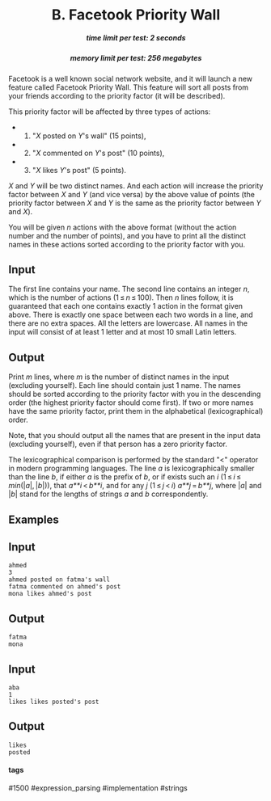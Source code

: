 <h1 style='text-align: center;'> B. Facetook Priority Wall</h1>

<h5 style='text-align: center;'>time limit per test: 2 seconds</h5>
<h5 style='text-align: center;'>memory limit per test: 256 megabytes</h5>

Facetook is a well known social network website, and it will launch a new feature called Facetook Priority Wall. This feature will sort all posts from your friends according to the priority factor (it will be described).

This priority factor will be affected by three types of actions: 

* 1. "*X* posted on *Y*'s wall" (15 points),
* 2. "*X* commented on *Y*'s post" (10 points),
* 3. "*X* likes *Y*'s post" (5 points).

*X* and *Y* will be two distinct names. And each action will increase the priority factor between *X* and *Y* (and vice versa) by the above value of points (the priority factor between *X* and *Y* is the same as the priority factor between *Y* and *X*).

You will be given *n* actions with the above format (without the action number and the number of points), and you have to print all the distinct names in these actions sorted according to the priority factor with you.

## Input

The first line contains your name. The second line contains an integer *n*, which is the number of actions (1 ≤ *n* ≤ 100). Then *n* lines follow, it is guaranteed that each one contains exactly 1 action in the format given above. There is exactly one space between each two words in a line, and there are no extra spaces. All the letters are lowercase. All names in the input will consist of at least 1 letter and at most 10 small Latin letters.

## Output

Print *m* lines, where *m* is the number of distinct names in the input (excluding yourself). Each line should contain just 1 name. The names should be sorted according to the priority factor with you in the descending order (the highest priority factor should come first). If two or more names have the same priority factor, print them in the alphabetical (lexicographical) order.

Note, that you should output all the names that are present in the input data (excluding yourself), even if that person has a zero priority factor.

The lexicographical comparison is performed by the standard "<" operator in modern programming languages. The line *a* is lexicographically smaller than the line *b*, if either *a* is the prefix of *b*, or if exists such an *i* (1 ≤ *i* ≤ *min*(|*a*|, |*b*|)), that *a**i* < *b**i*, and for any *j* (1 ≤ *j* < *i*) *a**j* = *b**j*, where |*a*| and |*b*| stand for the lengths of strings *a* and *b* correspondently.

## Examples

## Input


```
ahmed  
3  
ahmed posted on fatma's wall  
fatma commented on ahmed's post  
mona likes ahmed's post  

```
## Output


```
fatma  
mona  

```
## Input


```
aba  
1  
likes likes posted's post  

```
## Output


```
likes  
posted  

```


#### tags 

#1500 #expression_parsing #implementation #strings 